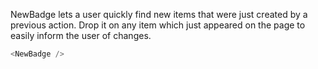 NewBadge lets a user quickly find new items that were just created by a previous action. Drop it on any item which just appeared on the page to easily inform the user of changes.

```javascript
<NewBadge />
```
